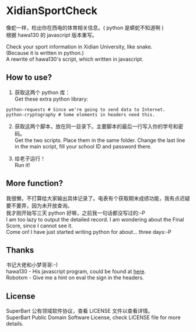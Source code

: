 # XidianSportCheck

像蛇一样，检出你在西电的体育相关信息。( python 是蟒蛇不知道啊 )  
根据 hawa130 的 javascript 版本重写。

Check your sport information in Xidian University, like snake.  
(Because it is written in python.)  
A rewrite of hawa130's script, which written in javascript.

## How to use?


1. 获取这两个 python 库：<br>
Get these extra python library:
```
python-requests # Since we're going to send data to Internet.
python-cryptography # Some elements in headers need this.
```

2. 获取这两个脚本，放在同一目录下。主要脚本的最后一行写入你的学号和密码。<br>
Get the two scripts. Place them in the same folder. Change the last line in the main script, fill your school ID and password there.

3. 给老子运行！<br>
Run it!

## More function?
我很懒，不打算给大家输出具体记录了。电表有个获取期末成绩功能，我有点迟疑要不要弄，因为未开放查询。<br>
我才刚开始写三天 python 好嘛，之前我一句话都没写过的:-P  
I am too lazy to output the detailed record. I am wondering about the Final Score, since I cannot see it.<br>
Come on! I have just started writing python for about... three days:-P

## Thanks
书记大佬和小梦哥哥:-)  
hawa130 - His javascript program, could be found at [here](https://github.com/hawa130/XDU-PE-query-tool).<br>
Robotxm - Give me a hint on eval the sign in the headers.

## License
SuperBart 公有领域软件协议，查看 LICENSE 文件以查看详情。  
SuperBart Public Domain Software License, check LICENSE file for more details.
